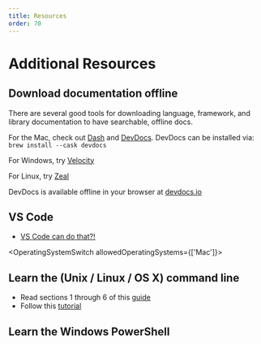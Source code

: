 ```yaml
---
title: Resources
order: 70
---
```


# Additional Resources

## Download documentation offline

There are several good tools for downloading language, framework, and library
documentation to have searchable, offline docs.

For the Mac, check out [Dash](https://kapeli.com/dash) and
[DevDocs](https://github.com/egoist/devdocs-desktop). DevDocs can be installed
via: `brew install --cask devdocs`

For Windows, try [Velocity](https://velocity.silverlakesoftware.com/)

For Linux, try [Zeal](https://zealdocs.org/)

DevDocs is available offline in your browser at [devdocs.io](https://devdocs.io)

## VS Code

- [VS Code can do that?!](https://vscodecandothat.com)

<OperatingSystemSwitch allowedOperatingSystems={['Mac']}>

## Learn the (Unix / Linux / OS X) command line

- Read sections 1 through 6 of this
  [guide](http://linuxcommand.org/lc3_learning_the_shell.php)
- Follow this [tutorial](https://learnpythonthehardway.org/book/appendixa.html)

</OperatingSystemSwitch>

## Learn the Windows PowerShell
